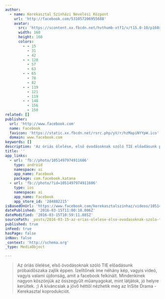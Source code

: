 ```yaml
---
author:
  - name: Kerekasztal Színházi Nevelési Központ
    url: 'http://facebook.com/531057206955688'
    avatar:
      src: 'https://scontent.xx.fbcdn.net/hvthumb-xtf1/v/t15.0-10/p160x160/12419425_1715600518653854_1150058998_n.jpg?oh=308513fe103482f4dfa0f65e84738c9f&oe=57918CD7'
      width: 160
      height: 160
      colors:
        - - 15
          - 31
          - 42
        - - 128
          - 57
          - 63
        - - 65
          - 78
          - 82
        - - 119
          - 121
          - 119
        - - 148
          - 156
          - 150
related: []
publisher:
  url: 'http://www.facebook.com'
  name: Facebook
  favicon: 'https://static.xx.fbcdn.net/rsrc.php/yV/r/hzMapiNYYpW.ico'
  domain: www.facebook.com
keywords: []
description: 'Az óriás ölelése, első óvodásoknak szóló TIE előadásunk próbaidőszaka zajlik éppen. Ízelítőnek íme néhány kép, vagyis videó, vagyis valami újdonság, amit a facebook felkínált. Mindenkinek nagyon köszönjük az összegyűlt műanyagokat, mint látjátok, jó helyre kerültek. ;) A kíváncsiak a jövő héttől nézhetik meg az InSite Drama - Kerekasztal koprodukciót.'
title: ''
app_links:
  - url: 'fb://photo/1051497974911606'
    type: android
    namespace: ai
    app_name: Facebook
    package: com.facebook.katana
  - url: 'fb://photo/?id=1051497974911606'
    type: ios
    namespace: ai
    app_name: Facebook
    app_store_id: '284882215'
isBasedOnUrl: 'https://www.facebook.com/kerekasztalszinhaz/videos/1051497974911606/'
datePublished: '2016-03-15T11:00:18.006Z'
dateModified: '2016-03-15T10:59:11.885Z'
sourcePath: _posts/2016-03-15-az-orias-olelese-elso-ovodasoknak-szolo-tie-eloadasunk-prob.md
published: true
inFeed: true
hasPage: false
inNav: false
_context: 'http://schema.org'
_type: MediaObject

---
```

> Az óriás ölelése&comma; első óvodásoknak szóló TIE előadásunk próbaidőszaka zajlik éppen&period; Ízelítőnek íme néhány kép&comma; vagyis videó&comma; vagyis valami újdonság&comma; amit a facebook felkínált&period; Mindenkinek nagyon köszönjük az összegyűlt műanyagokat&comma; mint látjátok&comma; jó helyre kerültek&period; &semi;&rpar; A kíváncsiak a jövő héttől nézhetik meg az InSite Drama - Kerekasztal koprodukciót&period;